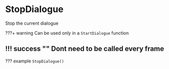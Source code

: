 # StopDialogue
Stop the current dialogue

???+ warning
    Can be used only in a `StartDialogue` function

!!! success ""
    Dont need to be called every frame
---
??? example
    ```
    StopDialogue()
    ```
